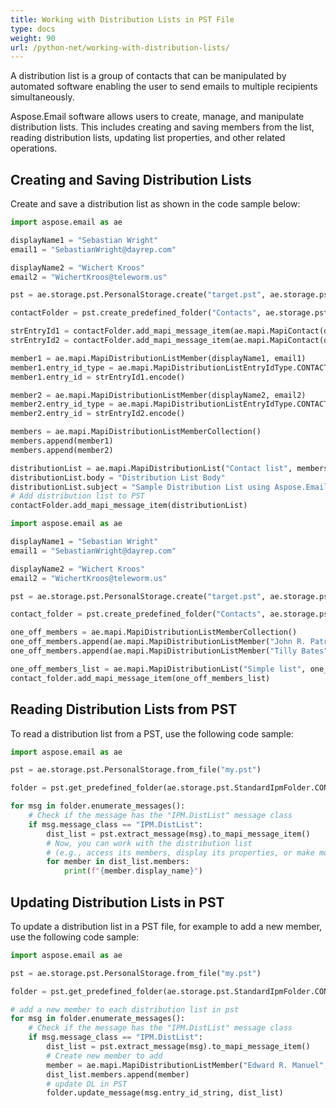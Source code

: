 ```yaml
---
title: Working with Distribution Lists in PST File
type: docs
weight: 90
url: /python-net/working-with-distribution-lists/
---
```


A distribution list is a group of contacts that can be manipulated by automated software enabling the user to send emails to multiple recipients simultaneously.

Aspose.Email software allows users to create, manage, and manipulate distribution lists. This includes creating and saving members from the list, reading distribution lists, updating list properties, and other related operations.

## **Creating and Saving Distribution Lists**

Create and save a distribution list as shown in the code sample below:

```py
import aspose.email as ae

displayName1 = "Sebastian Wright"
email1 = "SebastianWright@dayrep.com"

displayName2 = "Wichert Kroos"
email2 = "WichertKroos@teleworm.us"

pst = ae.storage.pst.PersonalStorage.create("target.pst", ae.storage.pst.FileFormatVersion.UNICODE)

contactFolder = pst.create_predefined_folder("Contacts", ae.storage.pst.StandardIpmFolder.CONTACTS)

strEntryId1 = contactFolder.add_mapi_message_item(ae.mapi.MapiContact(displayName1, email1))
strEntryId2 = contactFolder.add_mapi_message_item(ae.mapi.MapiContact(displayName2, email2))

member1 = ae.mapi.MapiDistributionListMember(displayName1, email1)
member1.entry_id_type = ae.mapi.MapiDistributionListEntryIdType.CONTACT
member1.entry_id = strEntryId1.encode()

member2 = ae.mapi.MapiDistributionListMember(displayName2, email2)
member2.entry_id_type = ae.mapi.MapiDistributionListEntryIdType.CONTACT
member2.entry_id = strEntryId2.encode()

members = ae.mapi.MapiDistributionListMemberCollection()
members.append(member1)
members.append(member2)

distributionList = ae.mapi.MapiDistributionList("Contact list", members)
distributionList.body = "Distribution List Body"
distributionList.subject = "Sample Distribution List using Aspose.Email"
# Add distribution list to PST
contactFolder.add_mapi_message_item(distributionList)
```

```py
import aspose.email as ae

displayName1 = "Sebastian Wright"
email1 = "SebastianWright@dayrep.com"

displayName2 = "Wichert Kroos"
email2 = "WichertKroos@teleworm.us"

pst = ae.storage.pst.PersonalStorage.create("target.pst", ae.storage.pst.FileFormatVersion.UNICODE)

contact_folder = pst.create_predefined_folder("Contacts", ae.storage.pst.StandardIpmFolder.CONTACTS)

one_off_members = ae.mapi.MapiDistributionListMemberCollection()
one_off_members.append(ae.mapi.MapiDistributionListMember("John R. Patrick", "JohnRPatrick@armyspy.com"))
one_off_members.append(ae.mapi.MapiDistributionListMember("Tilly Bates", "TillyBates@armyspy.com"))

one_off_members_list = ae.mapi.MapiDistributionList("Simple list", one_off_members)
contact_folder.add_mapi_message_item(one_off_members_list)
```

## **Reading Distribution Lists from PST**

To read a distribution list from a PST, use the following code sample:

```py
import aspose.email as ae

pst = ae.storage.pst.PersonalStorage.from_file("my.pst")

folder = pst.get_predefined_folder(ae.storage.pst.StandardIpmFolder.CONTACTS)

for msg in folder.enumerate_messages():
    # Check if the message has the "IPM.DistList" message class
    if msg.message_class == "IPM.DistList":
        dist_list = pst.extract_message(msg).to_mapi_message_item()
        # Now, you can work with the distribution list
        # (e.g., access its members, display its properties, or make modifications)
        for member in dist_list.members:
            print(f"{member.display_name}")
```

## **Updating Distribution Lists in PST**

To update a distribution list in a PST file, for example to add a new member, use the following code sample:

```py
import aspose.email as ae

pst = ae.storage.pst.PersonalStorage.from_file("my.pst")

folder = pst.get_predefined_folder(ae.storage.pst.StandardIpmFolder.CONTACTS)

# add a new member to each distribution list in pst
for msg in folder.enumerate_messages():
    # Check if the message has the "IPM.DistList" message class
    if msg.message_class == "IPM.DistList":
        dist_list = pst.extract_message(msg).to_mapi_message_item()
        # Create new member to add
        member = ae.mapi.MapiDistributionListMember("Edward R. Manuel", "EdwardRManuel@example.com")
        dist_list.members.append(member)
        # update DL in PST
        folder.update_message(msg.entry_id_string, dist_list)
```